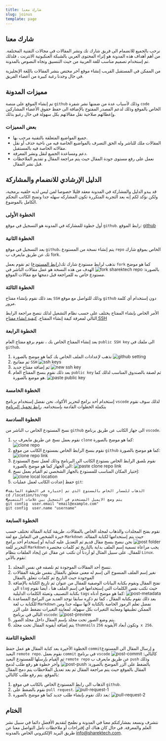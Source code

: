 ```yaml
---
title: شارك معنا 
slug: joinus
template: page
---
```


## شارك معنا
نرحب بالجميع للانضمام الى فريق شارك تك ونشر المقالات في مجالات التقنية المختلفة. من أهم أهداف هذه المدونة هو إثراء المحتوى العربي بالشبكة العنكبوتية الانترنت ، فلذلك تم إستخدام تصميم مناسب للغة العربية  من حيث التنسيق وتجاه النصوص بالمدونة. 

من الممكن في المستقبل القريب إنشاء موقع آخر مختص بنشر المقالات باللغة الإنجليزية في حال وجدنا رغبة كبيرة من أعضاء الفريق.

## مميزات المدونة
تم إنشاء الموقع على منصة `github` وذلك لأسباب عدة من ضمنها نشر شفرة `code` الخاص بالموقع وذلك لدعم المصدر المفتوح بالإضافة الى حفظ حقوق الأعضاء المشاركين وإعطائهم صلاحية نقل مقالاتهم بكل سهولة في حال رغبو بذلك.

### بعض المميزات
- جميع المواضيع المتعلقة بالتقنية مرحب بها.
- المقالات ملك للناشر وله الحق التصرف بالمواضيع الخاصة فيه من ناحية حذف أو نقل مقالاته الخاصة فيه بالمستقبل.
-  دعم ومساعدة الجميع لنقل ونشر المعرفة.
- نعمل على رفع مستوى جودة المقال حيث يتم مراجعة المقال و تقديم الملاحظات قبل نشر المقال.

## الدليل الإرشادي للانضمام والمشاركة
قد يبدو الدليل والمشاركة في المدونة معقد قليلا خصوصا لمن ليس لديه خلفيه برمجية، ولكن نؤكد لكم إنه بعد التجربة المتكررة تكون المشاركه سهله جدا وتمنح الكاتب التحكم الكامل بالموضوع.

### الخطوة الأولى
أول خطوة للمشاركة في المدونة هو التسجيل في موقع `github`.
رابط الموقع: [github](https://github.com/)

### الخطوة الثانية 
بعد التسجيل في موقع `github`، يتم إنشاء نسخة من المستودع `repo`
 الخاص بموقع شارك تك عن طريق مايعرف ب fork.

نذهب لرابط مستودع شارك تك([رابط المستودع](https://github.com/sharektech/sharektech.com)) ثم نقوم بعمل `fork` كما هو موضح بالصورة:
![fork sharektech repo](../images/joinus/sharektech-github-link.png "fork sharektech repo")
 الهدف من هذه النسخة هو عمل مقالات الناشر في مستودع خاص به للمراجعة قبل دمجها مع مقالات الموقع.

### الخطوة الثالثة
بعد ذلك نقوم بإنشاء مفتاح `SSH` وذلك للتواصل مع موقع `github` دون إستخدام أي كلمة مرور.

الأمر الخاص بإنشاء المفتاح يختلف على حسب نظام التشغيل لذلك ننصح مراجعة الرابط التالي لمعرفة كيفة إنشاء المفتاح.
[كيفية إنشاء مفتاح SSH](https://docs.github.com/en/authentication/connecting-to-github-with-ssh/generating-a-new-ssh-key-and-adding-it-to-the-ssh-agent)

### الخطوة الرابعة  
بعد إنشاء المفتاح الخاص بك ، نقوم برفع مفتاح العام `public SSH key`  الى ملفك في `github`.
1. نذهب لإعدادات الملف الخاص بك كما هو موضح بالصورة
![github setting](../images/joinus/github-setting.png "github setting")
2. ثم مفاتيح `SSH`
![ssh keys](../images/joinus/github-ssh-key.png "ssh keys")
3. ثم إضافة مفتاح جديد
![new ssh key](../images/joinus/new-ssh-key.png "new ssh key")
4. بعد ذلك نقوم بنسخ المفتاح العام `public key` ثم لصقة بالصندوق المناسب لذلك كما هو موضع بالصورة.
![paste public key](../images/joinus/paste-public-key.png "paste public key")

### الخطوة الخامسة
إستخدام أحد برامج لتحرير الأكواد، نحن نفضل إستخدام برنامج `vscode` لذلك سوف نقوم بتكملة الخطوات القادمة بإستخدامه.
[رابط تحميل البرنامج](https://code.visualstudio.com/download)

### الخطوة السادسة
نسخ المستودع الخاص ب الناشر من `github` الى جهاز الكاتب عن طريق برنامج `vscode`.

1. نقوم بعمل نسخ عن طريق مايعرف ب `clone` كما هو موضح بالصورة:
![clone repo](../images/joinus/clone-repo.png "clone rep")
2. نقوم بنسخ الرابط الخاص بمستودع الكاتب من موقع `github` كما هو موضح بالصورة:
![clone repo link](../images/joinus/clone-repo-link.png "clone rep link")
3. نقوم بلصق الرابط الخاص بستودع الكاتب الى البرنامج وذلك لعمل نسخ المستودع الى الجهاز كما هو موضح بالصورة:
![paste clone repo link](../images/joinus/paste-clone-rep-link.png "paste clone rep link")
4. إختيار المكان المناسب للمستودع بالجهاز الشخصي ثم القيام بعمل نسخ:
![clone local location](../images/joinus/clone-local-location.png "clone local location")
5.  حفظ إعدادت الكاتب لعمل عمليات `git`:
```
#الذهاب للمسار الخاص بالمستوع الذي تم إختياره في الخطوة السابقة
cd /location/to/rep
#يتم وضع الايميل المستخدم في التسجيل بين علامات التنصيص
git config  user.email "email@example.com"
git config  user.name "username"
```
### الخطوة السابعة
نقوم بفتح المجلدات والذهاب لمجلد الخاص بالمقالات. طريقة كتابة المقالة تختلف حسب خبرة الشخص في التعامل مع لغة `Markdown`  حيث يتم إستخدامها لكتابة المقالة.
![post folder](../images/joinus/post-folder.png "post folder")
نحن ننصح بنسخ مقال قديم ثم التعديل عليه كبداية أو إستخدام أحد برامج التحرير للغة `Markdown` 
يجب مراعاة تسمية إسم الملف بداية بالتاريخ ثم كلمات مختصرة للمقال. على سبيل المثال لو أردنا أن نكتب عن مقال عن إيجاد الملفات بنظام `Linux`. نقوم بالآتي:
1. ننسخ أحد المقالات الموجودة ثم نلصقه في نفس المجلد.
2. نغير إسم الملف المنسوخ الى إسم له معنى متعلق بالمقال بنفس طريقة المقالات الموجودة حيث التاريخ ثم كلمات تتعلق بالمقال
3. نفتح المقال ونقوم بكتابة البيانات الوصفية للمقال من عنوان ثم تاريخ الكتابة بالإضافة الى `slug` حيث نكتب نفس الكلمات التي إستخدامها في إسم الملف هنا ، أيضا نقوم بكتابة التصنيف وتعبئة الكلمات الدليلية `tags` كما هو موضح أدناه:
![post-metadata](../images/joinus/post-metadata.png "post-metadata")
4. بعد ذلك نقوم بكتابة المقال ، كما تم ذكره سابقا توجد العديد من البرامج المساعدة للكتابة ب لغة `Markdown` نفضل تعلم الرموز الخاصة بالكتابة لأنها سهله جدا ومن الممكن تطبيقها ومعاينة التغيرات بكل سهولة. لمعاينة التغيرات نضغط على الزر التالي في برنامج `vscode`:
![post-preview](../images/joinus/post-preview.png "post-preview")
5. يتم وضع الصور تحت مجلد بإسم المقال داخل مجلد الصور.
6. يتم إضافة أيقونة المقال تحت مجلد `thumnails` وتكون أبعاد الأيقونة `256 x 256`.
### الخطوة الثامنة
الخطوة الأخيرة بعد كتابة المقال هو عمل حفظ `commit`و إرسال المقال الى المستودع البعيد `remote repo`. نقوم بعمل `commit` في برنامج `vscode` كالتالي:
![post-commit](../images/joinus/post-commit.png "post-commit")
ثم القيام بإرسلها للمستودع البعيد `remote repo` عن طريق مايعرف ب `push` وذلك بالضغط على الزر الموضح بالصورة:
![post-push](../images/joinus/post-push.png "post-push")
وأخر خطوة هو رفع طلب لدمج المقال بالموقع حيث يتم مراجعة المقال ثم بعد تعديل الملاحظات يتم دمج المقال بالموقع. يتم رفع طلب كالتالي:
1.  الذهاب الى رابط المستودع الخاص بالكاتب في موقع `github`.
2. نقوم بالضغط على `pull request`.
![pull-request-1](../images/joinus/pull-request-1.png "pull-request-1")
3. بعد ذلك نقوم بإنشاء طلب جديد كما هو موضح بالصورة:
![pull-request-2](../images/joinus/pull-request-2.png "pull-request-2")

## الختام
نتشرف ونسعد بمشاركتكم معنا في المدونة و نطمح لتقديم الأفضل دائما في سبيل نشر العلم والمعرفة. في حال كان هناك أي إقتراحات أو ملاحظات نأمل التواصل معنا عن طريق البريد الإلكتروني الخاص بالمدونة info@sharektech.com.

